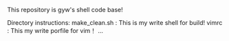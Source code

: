 This repository is gyw's shell code base!

Directory instructions:
    make_clean.sh : This is my write shell for build!
    vimrc : This my write porfile for vim！
	...


